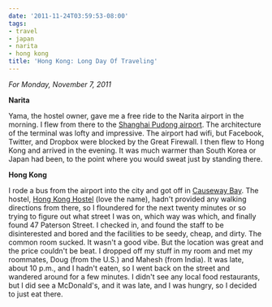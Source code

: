 ```yaml
---
date: '2011-11-24T03:59:53-08:00'
tags:
- travel
- japan
- narita
- hong kong
title: 'Hong Kong: Long Day Of Traveling'
---
```


*For Monday, November 7, 2011*

**Narita**

Yama, the hostel owner, gave me a free ride to the Narita airport in the morning. I flew from there to the [Shanghai Pudong airport](https://www.google.com/search?q=shanghai+pudong+airport). The architecture of the terminal was lofty and impressive. The airport had wifi, but Facebook, Twitter, and Dropbox were blocked by the Great Firewall. I then flew to Hong Kong and arrived in the evening. It was much warmer than South Korea or Japan had been, to the point where you would sweat just by standing there.

**Hong Kong**

I rode a bus from the airport into the city and got off in [Causeway Bay](https://www.google.com/search?q=causeway+bay). The hostel, [Hong Kong Hostel](https://www.hostelworld.com/st/hostels/p/16037/hong-kong-hostel/) (love the name), hadn't provided any walking directions from there, so I floundered for the next twenty minutes or so trying to figure out what street I was on, which way was which, and finally found 47 Paterson Street. I checked in, and found the staff to be disinterested and bored and the facilities to be seedy, cheap, and dirty. The common room sucked. It wasn't a good vibe. But the location was great and the price couldn't be beat. I dropped off my stuff in my room and met my roommates, Doug (from the U.S.) and Mahesh (from India). It was late, about 10 p.m., and I hadn't eaten, so I went back on the street and wandered around for a few minutes. I didn't see any local food restaurants, but I did see a McDonald's, and it was late, and I was hungry, so I decided to just eat there.
